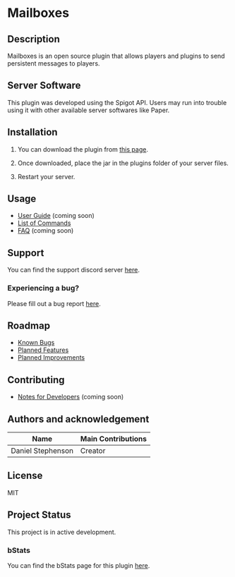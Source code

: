 # Mailboxes

## Description
Mailboxes is an open source plugin that allows players and plugins to send persistent messages to players.

## Server Software
This plugin was developed using the Spigot API. Users may run into trouble using it with other available server softwares like Paper.

## Installation
1) You can download the plugin from [this page](https://www.spigotmc.org/resources/mailboxes.96611/).

2) Once downloaded, place the jar in the plugins folder of your server files.

3) Restart your server.

## Usage
- [User Guide](https://github.com/dmccoystephenson/Mailboxes/wiki/Guide) (coming soon)
- [List of Commands](https://github.com/dmccoystephenson/Mailboxes/wiki/Commands)
- [FAQ](https://github.com/dmccoystephenson/Mailboxes/wiki/FAQ) (coming soon)

## Support
You can find the support discord server [here](https://discord.gg/xXtuAQ2).

### Experiencing a bug?
Please fill out a bug report [here](https://github.com/dmccoystephenson/Mailboxes/issues?q=is%3Aissue+is%3Aopen+label%3Abug).

## Roadmap
- [Known Bugs](https://github.com/dmccoystephenson/Mailboxes/issues?q=is%3Aopen+is%3Aissue+label%3Abug)
- [Planned Features](https://github.com/dmccoystephenson/Mailboxes/issues?q=is%3Aopen+is%3Aissue+label%3AEpic)
- [Planned Improvements](https://github.com/dmccoystephenson/Mailboxes/issues?q=is%3Aopen+is%3Aissue+label%3Aimprovement)

## Contributing
- [Notes for Developers](https://github.com/dmccoystephenson/Mailboxes/wiki/Developer-Notes) (coming soon)

## Authors and acknowledgement
Name | Main Contributions
------------ | -------------
Daniel Stephenson | Creator

## License
MIT

## Project Status
This project is in active development.

### bStats
You can find the bStats page for this plugin [here](https://bstats.org/plugin/bukkit/Mailboxes/12902).
